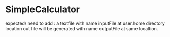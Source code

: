 # SimpleCalculator

expected/ need to add : a textfile with name inputFile at user.home directory location
out file will be generated with name outputFile at same localtion.
